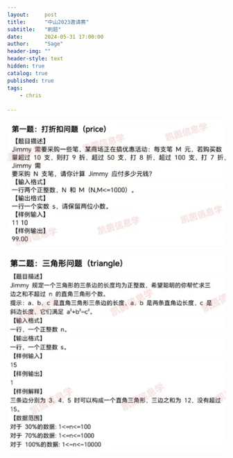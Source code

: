 ```yaml
---
layout:     post
title:      "中山2023邀请赛"
subtitle:   "刷题"
date:       2024-05-31 17:00:00
author:     "Sage"
header-img: ""
header-style: text
hidden: true
catalog: true
published: true
tags:
    - chris

---
```


![问题1](https://github.com/sage-peng/sage-peng.github.io/blob/main/img/image-20240531111617393.png?raw=true)

![image-20240531112854842](https://github.com/sage-peng/sage-peng.github.io/blob/main/img/image-20240531112854842.png?raw=true)

